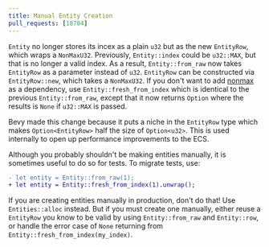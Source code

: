 ```yaml
---
title: Manual Entity Creation
pull_requests: [18704]
---
```


`Entity` no longer stores its incex as a plain `u32` but as the new `EntityRow`, which wraps a `NonMaxU32`. Previously, `Entity::index` could be `u32::MAX`, but that is no longer a valid index. As a result, `Entity::from_raw` now takes `EntityRow` as a parameter instead of `u32`. `EntityRow` can be constructed via `EntityRow::new`, which takes a `NonMaxU32`. If you don't want to add [nonmax](https://docs.rs/nonmax/latest/nonmax/) as a dependency, use `Entity::fresh_from_index` which is identical to the previous `Entity::from_raw`, except that it now returns `Option` where the results is `None` if `u32::MAX` is passed.

Bevy made this change because it puts a niche in the `EntityRow` type which makes `Option<EntityRow>` half the size of `Option<u32>`. This is used internally to open up performance improvements to the ECS.

Although you probably shouldn't be making entities manually, it is sometimes useful to do so for tests. To migrate tests, use:

```diff
- let entity = Entity::from_raw(1);
+ let entity = Entity::fresh_from_index(1).unwrap();
```

If you are creating entities manually in production, don't do that! Use `Entities::alloc` instead. But if you must create one manually, either reuse a `EntityRow` you know to be valid by using `Entity::from_raw` and `Entity::row`, or handle the error case of `None` returning from `Entity::fresh_from_index(my_index)`.
